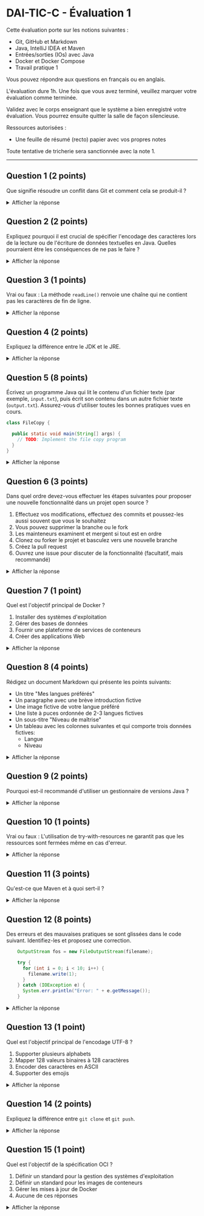 # DAI-TIC-C - Évaluation 1

Cette évaluation porte sur les notions suivantes :

- Git, GitHub et Markdown
- Java, IntelliJ IDEA et Maven
- Entrées/sorties (IOs) avec Java
- Docker et Docker Compose
- Travail pratique 1

Vous pouvez répondre aux questions en français ou en anglais.

L'évaluation dure 1h. Une fois que vous avez terminé, veuillez marquer votre
évaluation comme terminée.

Validez avec le corps enseignant que le système a bien enregistré votre
évaluation. Vous pourrez ensuite quitter la salle de façon silencieuse.

Ressources autorisées :

- Une feuille de résumé (recto) papier avec vos propres notes

Toute tentative de tricherie sera sanctionnée avec la note 1.

---

## Question 1 (2 points)

Que signifie résoudre un conflit dans Git et comment cela se produit-il ?

<details>
<summary>Afficher la réponse</summary>

Résoudre un conflit signifie ajuster manuellement/fusionner les différences dans
un fichier (1 point) lorsque deux ou plusieurs personnes ont apporté des
modifications à ce fichier en même temps (1 point).

</details>

## Question 2 (2 points)

Expliquez pourquoi il est crucial de spécifier l'encodage des caractères lors de
la lecture ou de l'écriture de données textuelles en Java. Quelles pourraient
être les conséquences de ne pas le faire ?

<details>
<summary>Afficher la réponse</summary>

Spécifier l'encodage des caractères garantit que les caractères sont
correctement interprétés lors de la lecture ou de l'écriture de données
textuelles (1 point).

Ne pas spécifier l'encodage peut entraîner des caractères illisibles ou des
erreurs d'encodage (1 point).

</details>

## Question 3 (1 points)

Vrai ou faux : La méthode `readLine()` renvoie une chaîne qui ne contient pas
les caractères de fin de ligne.

<details>
<summary>Afficher la réponse</summary>

Vrai (1 point)

</details>

## Question 4 (2 points)

Expliquez la différence entre le JDK et le JRE.

<details>
<summary>Afficher la réponse</summary>

Le JDK (Java Development Kit) est nécessaire pour développer des applications
Java (1 point), tandis que le JRE (Java Runtime Environment) est nécessaire pour
exécuter les applications Java (1 point).

</details>

## Question 5 (8 points)

Écrivez un programme Java qui lit le contenu d'un fichier texte (par exemple,
`input.txt`), puis écrit son contenu dans un autre fichier texte (`output.txt`).
Assurez-vous d'utiliser toutes les bonnes pratiques vues en cours.

```java
class FileCopy {

  public static void main(String[] args) {
    // TODO: Implement the file copy program
  }
}
```

<details>
<summary>Afficher la réponse</summary>

```java
import java.io.*;
import java.nio.charset.StandardCharsets;

class FileCopy {

  public static void main(String[] args) {
    try ( // Try-with-resources to automatically close the resources (1 point)
        Reader reader = new FileReader("input.txt", StandardCharsets.UTF_8); // Use FileReader (0.5 point) with UTF-8 encoding (0.5 point)
        BufferedReader br = new BufferedReader(reader); // Use BufferedReader for efficiency (1 point)
        Writer writer = new FileWriter("output.txt", StandardCharsets.UTF_8); // Use FileWriter (0.5 point) with UTF-8 encoding (0.5 point)
        BufferedWriter bw = new BufferedWriter(writer) // Use BufferedWriter for efficiency (1 point)
    ) {
      int c;
      // Read the file character by character until the end of the file (1 point)
      while ((c = br.read()) != -1) {
        // Write the character to the output file (1 point)
        bw.write(c);
      }

      // Flush the buffer to ensure all data is written (1 point)
      bw.flush();
    } catch (IOException e) {
      e.printStackTrace();
    }
  }
}
```

</details>

## Question 6 (3 points)

Dans quel ordre devez-vous effectuer les étapes suivantes pour proposer une
nouvelle fonctionnalité dans un projet open source ?

1. Effectuez vos modifications, effectuez des commits et poussez-les aussi
   souvent que vous le souhaitez
2. Vous pouvez supprimer la branche ou le fork
3. Les mainteneurs examinent et mergent si tout est en ordre
4. Clonez ou forker le projet et basculez vers une nouvelle branche
5. Créez la pull request
6. Ouvrez une issue pour discuter de la fonctionnalité (facultatif, mais
   recommandé)

<details>
<summary>Afficher la réponse</summary>

1. 6
2. 4
3. 1
4. 5
5. 3
6. 2

</details>

## Question 7 (1 point)

Quel est l'objectif principal de Docker ?

1. Installer des systèmes d'exploitation
2. Gérer des bases de données
3. Fournir une plateforme de services de conteneurs
4. Créer des applications Web

<details>
<summary>Afficher la réponse</summary>

Fournir une plateforme de services de conteneurs (1 point)

</details>

## Question 8 (4 points)

Rédigez un document Markdown qui présente les points suivants:

- Un titre "Mes langues préférés"
- Un paragraphe avec une brève introduction fictive
- Une image fictive de votre langue préféré
- Une liste à puces ordonnée de 2-3 langues fictives
- Un sous-titre "Niveau de maîtrise"
- Un tableau avec les colonnes suivantes et qui comporte trois données fictives:
  - Langue
  - Niveau

<details>
<summary>Afficher la réponse</summary>

```markdown
# Mes langues préférées (0.5 point)

Ceci est une introduction fictive. (0.5 point)

![Langue préférée](https://example.com/image.jpg) (0.5 point)

1. Langue 1 (0.5 point)
2. Langue 2
3. Langue 3

## Niveau de maîtrise (0.5 point)

| Langue (0.5 point)   | Niveau (0.5 point) |
| -------------------- | ------------------ |
| Langue 1 (0.5 point) | Avancé             |
| Langue 2             | Intermédiaire      |
| Langue 3             | Débutant           |
```

</details>

## Question 9 (2 points)

Pourquoi est-il recommandé d'utiliser un gestionnaire de versions Java ?

<details>
<summary>Afficher la réponse</summary>

Un gestionnaire de versions permet d'installer et de basculer entre différentes
versions de Java (1 point), assurant la compatibilité avec les versions
utilisées par les autres développeurs d'un projet (1 point).

</details>

## Question 10 (1 points)

Vrai ou faux : L'utilisation de try-with-resources ne garantit pas que les
ressources sont fermées même en cas d'erreur.

<details>
<summary>Afficher la réponse</summary>

Faux (1 point)

</details>

## Question 11 (3 points)

Qu'est-ce que Maven et à quoi sert-il ?

<details>
<summary>Afficher la réponse</summary>

Maven est un outil de gestion de dépendances et d'automatisation (0.5 point).

Maven définit une structure standard de fichiers (0.5 point) et permet de gérer
les dépendances externes (0.5 point) ainsi que des plugins (0.5 point).

Maven définit un processus de compilation (0.5 point) pour une construction
simplifiée d'applications Java (0.5 point)

</details>

## Question 12 (8 points)

Des erreurs et des mauvaises pratiques se sont glissées dans le code suivant.
Identifiez-les et proposez une correction.

```java
    OutputStream fos = new FileOutputStream(filename);

    try {
      for (int i = 0; i < 10; i++) {
        filename.write(1);
      }
    } catch (IOException e) {
      System.err.println("Error: " + e.getMessage());
    }
```

<details>
<summary>Afficher la réponse</summary>

```java
    // Commentaires
    OutputStream fos = new FileOutputStream(filename); // Initialisation à l'extérieur du bloc try (1 point) + Non-buffered (1 point)

    try {
      for (int i = 0; i < 10; i++) {
        filename.write(1); // Il écrit dans filename au lieu de fos (1 point)
      }
    } catch (IOException e) {
      System.err.println("Error: " + e.getMessage());
    } // Il manque le finally pour fermer le flux (1 point)
```

```java
    // Corrections
    OutputStream fos = null;
    BufferedOutputStream bos = null;

    try {
      fos = new FileOutputStream(filename);
      bos = new BufferedOutputStream(fos);

      for (int i = 0; i < 10; i++) {
        bos.write(1);
      }
    } catch (IOException e) {
      System.err.println("Error: " + e.getMessage());
    } finally {
      if (bos != null) {
        try {
          bos.close();
        } catch (IOException e) {
          System.err.println("Error: " + e.getMessage());
        }
      }
    }
```

</details>

## Question 13 (1 point)

Quel est l'objectif principal de l'encodage UTF-8 ?

1. Supporter plusieurs alphabets
2. Mapper 128 valeurs binaires à 128 caractères
3. Encoder des caractères en ASCII
4. Supporter des emojis

<details>
<summary>Afficher la réponse</summary>

Supporter plusieurs alphabets (1 point)

</details>

## Question 14 (2 points)

Expliquez la différence entre `git clone` et `git push`.

<details>
<summary>Afficher la réponse</summary>

`git clone` crée une copie locale d'un dépôt distant (1 point), tandis que
`git push` envoie les modifications locales vers le dépôt distant (1 point).

</details>

## Question 15 (1 point)

Quel est l'objectif de la spécification OCI ?

1. Définir un standard pour la gestion des systèmes d'exploitation
2. Définir un standard pour les images de conteneurs
3. Gérer les mises à jour de Docker
4. Aucune de ces réponses

<details>
<summary>Afficher la réponse</summary>

Définir un standard pour les images de conteneurs (1 point)

</details>
